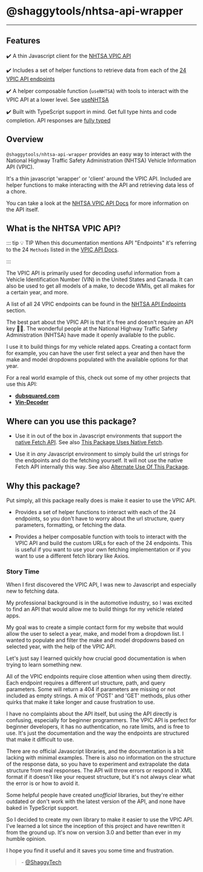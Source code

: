 # @shaggytools/nhtsa-api-wrapper

---

## Features

✔️ A thin Javascript client for the [NHTSA VPIC API](https://vpic.nhtsa.dot.gov/api/)

✔️ Includes a set of helper functions to retrieve data from each of the
[24 VPIC API endpoints](../api/index.md#vpic-api-endpoints)

✔️ A helper composable function (`useNHTSA`) with tools to interact with the VPIC API at a lower
level. See [useNHTSA](../utils/use-nhtsa-composable.md)

✔️ Built with TypeScript support in mind. Get full type hints and code
completion. API responses are [fully typed](../guide/typescript.md#nhtsa-api-response-types)

## Overview

`@shaggytools/nhtsa-api-wrapper` provides an easy way to interact with the National Highway Traffic
Safety Administration (NHTSA) Vehicle Information API (VPIC).

It's a thin javascript 'wrapper' or 'client' around the VPIC API. Included are helper functions to
make interacting with the API and retrieving data less of a chore.

You can take a look at the [NHTSA VPIC API Docs](https://vpic.nhtsa.dot.gov/api/) for more
information on the API itself.

## What is the NHTSA VPIC API?

::: tip :bulb: TIP
When this documentation mentions API "Endpoints" it's referring to the 24 `Methods` listed in
the [VPIC API Docs](https://vpic.nhtsa.dot.gov/api/).

:::

The VPIC API is primarily used for decoding useful information from a Vehicle Identification Number
(VIN) in the United States and Canada. It can also be used to get all models of a make, to decode
WMIs, get all makes for a certain year, and more.

A list of all 24 VPIC endpoints can be found in the [NHTSA API Endpoints](../api/index.md#vpic-api-endpoints)
section.

The best part about the VPIC API is that it's free and doesn't require an API key 👍🏽. The
wonderful people at the National Highway Traffic Safety Administration (NHTSA) have made it
openly available to the public.

I use it to build things for my vehicle related apps. Creating a contact form for example, you can
have the user first select a year and then have the make and model dropdowns populated with the
available options for that year.

For a real world example of this, check out some of my other projects that use this API:

- **[dubsquared.com](https://dubsquared.com/contact#contact-form)**
- **[Vin-Decoder](https://shaggytech.com/vin-decoder)**

## Where can you use this package?

- Use it in out of the box in Javascript environments that support the
  [native Fetch API](https://developer.mozilla.org/en-US/docs/Web/API/Fetch_API).
  See also
  [This Package Uses Native Fetch](../guide/native-fetch.md#this-package-uses-native-fetch).

- Use it in _any_ Javascript environment to simply build the url strings for the endpoints
  and do the fetching yourself. It will not use the native Fetch API internally this way.
  See also
  [Alternate Use Of This Package](../guide/bring-your-own-fetch.md#alternate-use-of-this-package).

## Why this package?

Put simply, all this package really does is make it easier to use the VPIC API.

- Provides a set of helper functions to interact with each of the 24 endpoints, so you
  don't have to worry about the url structure, query parameters, formatting, or fetching the data.

- Provides a helper composable function with tools to interact with the VPIC API and build the
  custom URLs for each of the 24 endpoints. This is useful if you want to use your own fetching
  implementation or if you want to use a different fetch library like Axios.

### Story Time

When I first discovered the VPIC API, I was new to Javascript and especially new to fetching data.

My professional background is in the automotive industry, so I was excited to find an API that
would allow me to build things for my vehicle related apps.

My goal was to create a simple contact form for my website that would allow the user to select a
year, make, and model from a dropdown list. I wanted to populate and filter the make and model
dropdowns based on selected year, with the help of the VPIC API.

Let's just say I learned quickly how crucial good documentation is when trying to learn
something new.

All of the VPIC endpoints require close attention when using them directly. Each endpoint requires a
different url structure, path, and query parameters. Some will return a 404 if parameters are
missing or not included as empty strings. A mix of 'POST' and 'GET' methods, plus other quirks that
make it take longer and cause frustration to use.

I have no complaints about the API itself, but using the API directly is confusing, especially for
beginner programmers. The VPIC API is perfect for beginner developers, it has no authentication,
no rate limits, and is free to use. It's just the documentation and the way the endpoints are
structured that make it difficult to use.

There are no official Javascript libraries, and the documentation is a bit lacking with minimal
examples. There is also no information on the structure of the response data, so you have to
experiment and extrapolate the data structure from real responses. The API will throw errors or
respond in XML format if it doesn't like your request structure, but it's not always clear what the
error is or how to avoid it.

Some helpful people have created _unofficial_ libraries, but they're either outdated or
don't work with the latest version of the API, and none have baked in TypeScript support.

So I decided to create my own library to make it easier to use the VPIC API. I've learned a lot
since the inception of this project and have rewritten it from the ground up. It's now on
version 3.0 and better than ever in my humble opinion.

I hope you find it useful and it saves you some time and frustration.

> \- [@ShaggyTech](https://github.com/shaggytech)
